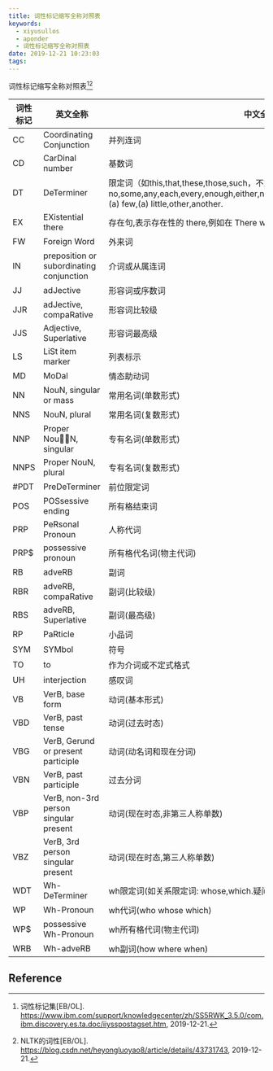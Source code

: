 ```yaml
---
title: 词性标记缩写全称对照表
keywords:
  - xiyusullos
  - aponder
  - 词性标记缩写全称对照表
date: 2019-12-21 10:23:03
tags:
---
```


词性标记缩写全称对照表[^1][^2]

| 词性标记 | 英文全称 | 中文全称 |
| -------- | -------- | -------- |
| CC | Coordinating Conjunction | 并列连词 |
| CD | CarDinal number | 基数词 |
| DT | DeTerminer | 限定词（如this,that,these,those,such，不定限定词：no,some,any,each,every,enough,either,neither,all,both,half,several,many,much,(a) few,(a) little,other,another. |
| EX | EXistential there | 存在句,表示存在性的 there,例如在 There was a party 句子中 |
| FW | Foreign Word | 外来词 |
| IN | preposition or subordinating conjunction | 介词或从属连词 |
| JJ | adJective | 形容词或序数词 |
| JJR | adJective, compaRative | 形容词比较级 |
| JJS | Adjective, Superlative | 形容词最高级 |
| LS | LiSt item marker | 列表标示 |
| MD | MoDal | 情态助动词 |
| NN | NouN, singular or mass | 常用名词(单数形式) |
| NNS | NouN, plural | 常用名词(复数形式) |
| NNP | Proper NouN, singular | 专有名词(单数形式) |
| NNPS | Proper NouN, plural | 专有名词(复数形式) |
| #PDT | PreDeTerminer | 前位限定词 |
| POS | POSsessive ending | 所有格结束词 |
| PRP | PeRsonal Pronoun | 人称代词 |
| PRP$ | possessive pronoun | 所有格代名词(物主代词) |
| RB | adveRB | 副词 |
| RBR | adveRB, compaRative | 副词(比较级) |
| RBS | adveRB, Superlative | 副词(最高级) |
| RP | PaRticle | 小品词 |
| SYM | SYMbol | 符号 |
| TO | to | 作为介词或不定式格式 |
| UH | interjection | 感叹词 |
| VB | VerB, base form | 动词(基本形式) |
| VBD | VerB, past tense | 动词(过去时态) |
| VBG | VerB, Gerund or present participle | 动词(动名词和现在分词) |
| VBN | VerB, past participle | 过去分词 |
| VBP | VerB, non-3rd person singular present  | 动词(现在时态,非第三人称单数) |
| VBZ | VerB, 3rd person singular present | 动词(现在时态,第三人称单数) |
| WDT | Wh-DeTerminer | wh限定词(如关系限定词: whose,which.疑问限定词：what,which,whose.) |
| WP | Wh-Pronoun | wh代词(who whose which) |
| WP$ | possessive Wh-Pronoun | wh所有格代词(物主代词) |
| WRB | Wh-adveRB | wh副词(how where when) |

## Reference

[^1]: 词性标记集[EB/OL]. https://www.ibm.com/support/knowledgecenter/zh/SS5RWK_3.5.0/com.ibm.discovery.es.ta.doc/iiysspostagset.htm, 2019-12-21.
[^2]: NLTK的词性[EB/OL]. https://blog.csdn.net/heyongluoyao8/article/details/43731743, 2019-12-21.

